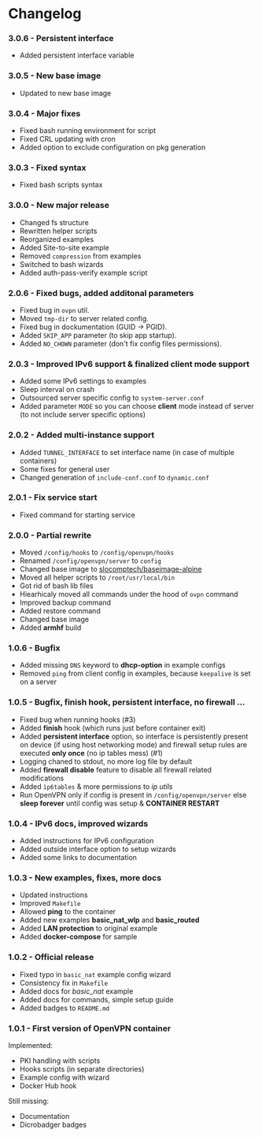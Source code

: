 # Changelog

### 3.0.6 - Persistent interface

- Added persistent interface variable

### 3.0.5 - New base image

- Updated to new base image

### 3.0.4 - Major fixes

- Fixed bash running environment for script
- Fixed CRL updating with cron
- Added option to exclude configuration on pkg generation

### 3.0.3 - Fixed syntax

- Fixed bash scripts syntax

### 3.0.0 - New major release

- Changed fs structure
- Rewritten helper scripts
- Reorganized examples
- Added Site-to-site example
- Removed `compression` from examples
- Switched to bash wizards
- Added auth-pass-verify example script

### 2.0.6 - Fixed bugs, added additonal parameters

- Fixed bug in `ovpn` util.
- Moved `tmp-dir` to server related config.
- Fixed bug in dockumentation (GUID -> PGID).
- Added `SKIP_APP` parameter (to skip app startup).
- Added `NO_CHOWN` parameter (don't fix config files permissions).

### 2.0.3 - Improved IPv6 support & finalized client mode support

- Added some IPv6 settings to examples
- Sleep interval on crash
- Outsourced server specific config to `system-server.conf`
- Added parameter `MODE` so you can choose **client** mode instead of server (to not include server specific options)

### 2.0.2 - Added multi-instance support

- Added `TUNNEL_INTERFACE` to set interface name (in case of multiple containers)
- Some fixes for general user
- Changed generation of `include-conf.conf` to `dynamic.conf`

### 2.0.1 - Fix service start

- Fixed command for starting service

### 2.0.0 - Partial rewrite

- Moved `/config/hooks` to `/config/openvpn/hooks`
- Renamed `/config/openvpn/server` to `config`
- Changed base image to [slocomptech/baseimage-alpine](https://github.com/SloCompTech/docker-baseimage-alpine)
- Moved all helper scripts to `/root/usr/local/bin`
- Got rid of bash lib files
- Hiearhicaly moved all commands under the hood of `ovpn` command
- Improved backup command
- Added restore command
- Changed base image
- Added **armhf** build

### 1.0.6 - Bugfix

- Added missing `DNS` keyword to **dhcp-option** in example configs
- Removed `ping` from client config in examples, because `keepalive` is set on a server

### 1.0.5 - Bugfix, finish hook, persistent interface, no firewall ...

- Fixed bug when running hooks (#3)
- Added **finish** hook (which runs just before container exit)
- Added **persistent interface** option, so interface is persistently present on device (if using host networking mode) and firewall setup rules are executed **only once** (no ip tables mess) (#1)
- Logging chaned to stdout, no more log file by default
- Added **firewall disable** feature to disable all firewall related modifications
- Added `ìp6tables` & more permissions to *ip utils*
- Run OpenVPN only if config is present in `/config/openvpn/server` else **sleep forever** until config was setup & **CONTAINER RESTART**

### 1.0.4 - IPv6 docs, improved wizards

- Added instructions for IPv6 configuration
- Added outside interface option to setup wizards
- Added some links to documentation

### 1.0.3 - New examples, fixes, more docs

- Updated instructions
- Improved `Makefile`
- Allowed **ping** to the container
- Added new examples **basic_nat_wlp** and **basic_routed**
- Added **LAN protection** to original example
- Added **docker-compose** for sample

### 1.0.2 - Official release

- Fixed typo in `basic_nat` example config wizard  
- Consistency fix in `Makefile`  
- Added docs for *basic_nat* example  
- Added docs for commands, simple setup guide  
- Added badges to `README.md`  

### 1.0.1 -  First version of OpenVPN container

Implemented:

- PKI handling with scripts
- Hooks scripts (in separate directories)
- Example config with wizard
- Docker Hub hook

Still missing:

- Documentation
- Dicrobadger badges
